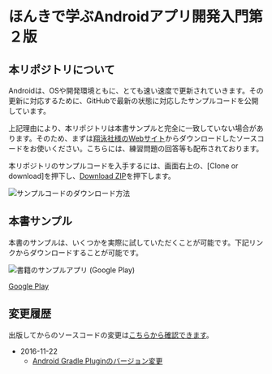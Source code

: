 
ほんきで学ぶAndroidアプリ開発入門第２版
=======================================

本リポジトリについて
---------------------------------------

Androidは、OSや開発環境ともに、とても速い速度で更新されていきます。その更新に対応するために、GitHubで最新の状態に対応したサンプルコードを公開しています。

上記理由により、本リポジトリは本書サンプルと完全に一致していない場合があります。そのため、まずは[翔泳社様のWebサイト](http://www.shoeisha.co.jp/book/detail/9784798148120)からダウンロードしたソースコードをお使いください。こちらには、練習問題の回答等も配布されております。

本リポジトリのサンプルコードを入手するには、画面右上の、\[Clone or download\]を押下し、[Download ZIP](https://github.com/yokmama/honki_android2/archive/master.zip)を押下します。

![サンプルコードのダウンロード方法](https://raw.github.com/wiki/yokmama/honki_android2/images/how_to_download.png)

本書サンプル
---------------------------------------

本書のサンプルは、いくつかを実際に試していただくことが可能です。下記リンクからダウンロードすることが可能です。

![書籍のサンプルアプリ (Google Play)](https://raw.github.com/wiki/yokmama/honki_android2/images/qr.png)

[Google Play](https://play.google.com/store/apps/details?id=com.kayosystem.honki.demo&hl=ja)


変更履歴
---------------------------------------

出版してからのソースコードの変更は[こちらから確認できます](https://github.com/yokmama/honki_android2/compare/first-release...master)。

* 2016-11-22
  * [Android Gradle Pluginのバージョン変更](https://github.com/yokmama/honki_android2/compare/first-release...v20161122)


